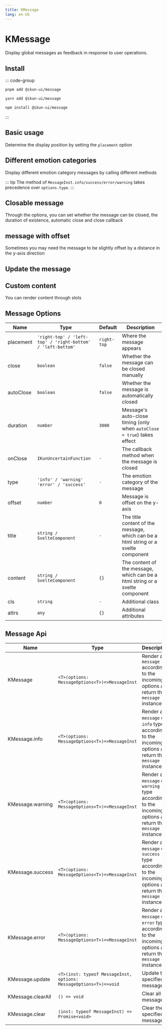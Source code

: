 ```yaml
---
title: KMessage
lang: en-US
---
```


# KMessage

Display global messages as feedback in response to user operations.

## Install

::: code-group

```bash [pnpm]
pnpm add @ikun-ui/message
```

```bash [yarn]
yarn add @ikun-ui/message
```

```bash [npm]
npm install @ikun-ui/message
```

:::

## Basic usage

Determine the display position by setting the `placement` option

<demo src="../../../../example/message/basic.svelte" github="Message"></demo>

## Different emotion categories

Display different emotion category messages by calling different methods

::: tip
The method of `MessageInst.info/success/error/warning` takes precedence over `options.type`.
:::

<demo src="../../../../example/message/type.svelte" github="Message"></demo>

## Closable message

Through the options, you can set whether the message can be closed,
the duration of existence, automatic close and close callback

<demo src="../../../../example/message/close.svelte" github="Message"></demo>

## message with offset

Sometimes you may need the message to be slightly offset by a distance in the y-axis direction

<demo src="../../../../example/message/offset.svelte" github="Message"></demo>

## Update the message

<demo src="../../../../example/message/update.svelte" github="Message"></demo>

## Custom content

You can render content through slots

<demo src="../../../../example/message/custom.svelte" github="Message"></demo>

## Message Options

| Name      | Type                                                        | Default     | Description                                                                        |
| --------- | ----------------------------------------------------------- | ----------- | ---------------------------------------------------------------------------------- |
| placement | `'right-top' / 'left-top' / 'right-bottom' / 'left-bottom'` | `right-top` | Where the message appears                                                          |
| close     | `boolean`                                                   | `false`     | Whether the message can be closed manually                                         |
| autoClose | `boolean`                                                   | `false`     | Whether the message is automatically closed                                        |
| duration  | `number`                                                    | `3000`      | Message's auto-close timing (only when `autoClose = true`) takes effect            |
| onClose   | `IKunUncertainFunction`                                     | `-`         | The callback method when the message is closed                                     |
| type      | `'info' / 'warning'  'error' / 'success'`                   | `-`         | The emotion category of the message                                                |
| offset    | `number`                                                    | `0`         | Message is offset on the y-axis                                                    |
| title     | `string / SvelteComponent`                                  | `-`         | The title content of the message, which can be a html string or a svelte component |
| content   | `string / SvelteComponent`                                  | `{}`        | The content of the message, which can be a html string or a svelte component       |
| cls       | `string`                                                    | `-`         | Additional class                                                                   |
| attrs     | `any`                                                       | `{}`        | Additional attributes                                                              |

## Message Api

| Name              | Type                                                        | Description                                                                                              |
| ----------------- |-------------------------------------------------------------| -------------------------------------------------------------------------------------------------------- |
| KMessage          | `<T>(options: MessageOptions<T>)=>MessageInst`                  | Render a `message` according to the incoming options and return the `message` instance                   |
| KMessage.info     | `<T>(options: MessageOptions<T>)=>MessageInst`                  | Render a `message` of `info` type according to the incoming options and return the `message` instance    |
| KMessage.warning  | `<T>(options: MessageOptions<T>)=>MessageInst`                  | Render a `message` of `warning` type according to the incoming options and return the `message` instance |
| KMessage.success  | `<T>(options: MessageOptions<T>)=>MessageInst`                  | Render a `message` of `success` type according to the incoming options and return the `message` instance |
| KMessage.error    | `<T>(options: MessageOptions<T>)=>MessageInst`                  | Render a `message` of `error` type according to the incoming options and return the `message` instance   |
| KMessage.update   | `<T>(inst: typeof MessageInst, options: MessageOptions<T>)=>void` | Update the specified message                                                                             |
| KMessage.clearAll | `() => void`                                                | Clear all messages                                                                                       |
| KMessage.clear    | `(inst: typeof MessageInst) => Promise<void>`               | Clear the specified message                                                                              |
